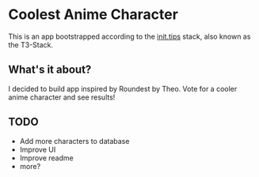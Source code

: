 # Coolest Anime Character

This is an app bootstrapped according to the [init.tips](https://init.tips) stack, also known as the T3-Stack.

## What's it about?

I decided to build app inspired by Roundest by Theo. Vote for a cooler anime character and see results!

## TODO

- Add more characters to database
- Improve UI
- Improve readme
- more?
